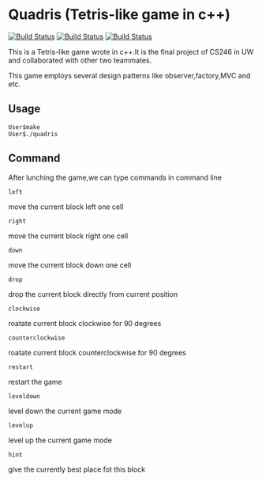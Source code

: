 # Quadris (Tetris-like game in c++)
[![Build Status](https://img.shields.io/badge/C%2B%2B-Language-brightgreen)](https://travis-ci.com/username/projectname)
[![Build Status](https://img.shields.io/badge/MVC-design-green)](https://travis-ci.com/username/projectname)
[![Build Status](https://img.shields.io/badge/Observer%20-design-green)](https://travis-ci.com/username/projectname)

This is a Tetris-like game wrote in c++.It is the final project of CS246 in UW and collaborated with other two teammates.

This game employs several design patterns like observer,factory,MVC and etc. 
## Usage
```liunx
User$make
User$./quadris
```

## Command
After lunching the game,we can type commands in command line
```linux
left
```
move the current block left one cell
```linux
right
```
move the current block right one cell
```linux
down
```
move the current block down one cell
```linux
drop
```
drop the current block directly from current position
```linux
clockwise
```
roatate current block clockwise for 90 degrees
```linux
counterclockwise
```
roatate current block counterclockwise for 90 degrees
```linux
restart
```
restart the game
```linux
leveldown
```
level down the current game mode
```linux
levelup
```
level up the current game mode
```linux
hint
```
give the currently best place fot this block
